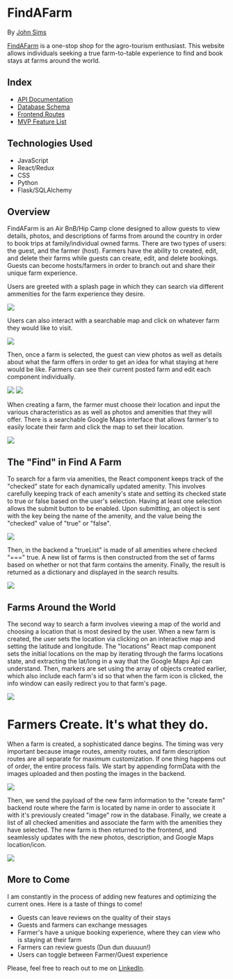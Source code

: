 # FindAFarm

By [John Sims](https://github.com/simzeee)

[FindAFarm](https://findafarm.herokuapp.com/createFarm) is a one-stop shop for the agro-tourism enthusiast. This website allows individuals seeking a true farm-to-table experience to find and book stays at farms around the world.

## Index

- [API Documentation](https://github.com/simzeee/FindAFarm/wiki/API-Documentation)
- [Database Schema](https://github.com/simzeee/FindAFarm/wiki/Database-Schema)
- [Frontend Routes](https://github.com/simzeee/FindAFarm/wiki/Frontend-Routes)
- [MVP Feature List](https://github.com/simzeee/FindAFarm/wiki/MVP-List)

## Technologies Used

- JavaScript
- React/Redux
- CSS
- Python
- Flask/SQLAlchemy

## Overview

FindAFarm is an Air BnB/Hip Camp clone designed to allow guests to view details, photos, and descriptions of farms from around the country in order to book trips at family/individual owned farms. There are two types of users: the guest, and the farmer (host). Farmers have the ability to created, edit, and delete their farms while guests can create, edit, and delete bookings. Guests can become hosts/farmers in order to branch out and share their unique farm experience.

Users are greeted with a splash page in which they can search via different ammenities for the farm experience they desire. 

![](githubReadMe/splashPage.png)

Users can also interact with a searchable map and click on whatever farm they would like to visit.

![](githubReadMe/searchGoogleMap.png)

Then, once a farm is selected, the guest can view photos as well as details about what the farm offers in order to get an idea for what staying at here would be like. Farmers can see their current posted farm and edit each component individually.

![](githubReadMe/oneFarmImages.png)
![](githubReadMe/oneFarmEdit.png)

When creating a farm, the farmer must choose their location and input the various characteristics as as well as photos and amenities that they will offer. There is a searchable Google Maps interface that allows farmer's to easily locate their farm and click the map to set their location.

![](githubReadMe/createFarmForm.png)


## The "Find" in Find A Farm

To search for a farm via amenities, the React component keeps track of the "checked" state for each dynamically updated amenity. This involves carefully keeping track of each amenity's state and setting its checked state to true or false based on the user's selection. Having at least one selection allows the submit button to be enabled. Upon submitting, an object is sent with the key being the name of the amenity, and the value being the "checked" value of "true" or "false".

![](githubReadMe/SearchStateSetter.png)

Then, in the backend a "trueList" is made of all amenities where checked "===" true. A new list of farms is then constructed from the set of farms based on whether or not that farm contains the amenity. Finally, the result is returned as a dictionary and displayed in the search results.

![](githubReadMe/SearchBackend.png)

## Farms Around the World

The second way to search a farm involves viewing a map of the world and choosing a location that is most desired by the user. When a new farm is created, the user sets the location via clicking on an interactive map and setting the latitude and longitude. The "locations" React map component sets the initial locations on the map by iterating through the farms locations state, and extracting the lat/long in a way that the Google Maps Api can understand. Then, markers are set using the array of objects created earlier, which also include each farm's id so that when the farm icon is clicked, the info window can easily redirect you to that farm's page. 

![](githubReadMe/allFarmsMap.png)

# Farmers Create. It's what they do.

When a farm is created, a sophisticated dance begins. The timing was very important because image routes, amenity routes, and farm description routes are all separate for maximum customization. If one thing happens out of order, the entire process fails. We start by appending formData with the images uploaded and then posting the images in the backend. 

![](githubReadMe/createFarmFrontend.png)

Then, we send the payload of the new farm information to the "create farm" backend route where the farm is located by name in order to associate it with it's previously created "image" row in the database. Finally, we create a list of all checked amenities and associate the farm with the amenities they have selected. The new farm is then returned to the frontend, and seamlessly updates with the new photos, description, and Google Maps location/icon.

![](githubReadMe/createFarmBackend.png)

## More to Come

I am constantly in the process of adding new features and optimizing the current ones. Here is a taste of things to come!

- Guests can leave reviews on the quality of their stays
- Guests and farmers can exchange messages
- Farmer's have a unique booking experience, where they can view who is staying at their farm
- Farmers can review guests (Dun dun duuuun!)
- Users can toggle between Farmer/Guest experience

Please, feel free to reach out to me on [LinkedIn](https://www.linkedin.com/in/jwsims/).
